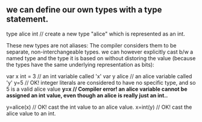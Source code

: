 ## we can define our own types with a type statement. 

type alice int    // create a new type "alice" which is represented as an int.

These new types are not aliases: The compiler considers them to be separate, non-interchangeable types. 
we can however explicitly cast b/w a named type and the type it is based on without distoring the value (because the types have the same underlying representation as bits):

var x int = 3          // an int variable called 'x'
var y alice            // an alice variable called 'y'
y=5                    // OK! integer literals are considered to have no specific type, and so 5 is a valid alice value 
**y=x                    // Compiler error! an alice variable cannot be assigned an int value, even though an alice is really just an int..**

y=alice(x)             // OK! cast the int value to an alice value.
x=int(y)               // OK! cast the alice value to an int.


